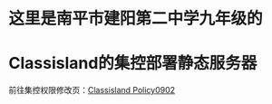 # 这里是南平市建阳第二中学九年级的
# Classisland的集控部署静态服务器 #

前往集控权限修改页：[Classisland Policy0902](https://jiugulixiaoniu.github.io/jyez0902-classisland-jikong/0902.html "Classisland Policy0902")
